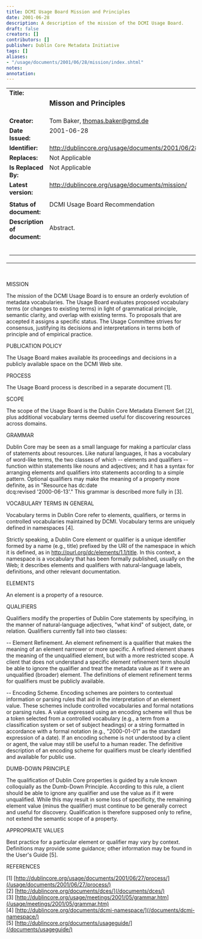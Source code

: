 ```yaml
---
title: DCMI Usage Board Mission and Principles
date: 2001-06-28
description: A description of the mission of the DCMI Usage Board.
draft: false
creators: []
contributors: []
publisher: Dublin Core Metadata Initiative
tags: []
aliases:
- "/usage/documents/2001/06/28/mission/index.shtml"
notes: 
annotation: 
---
```


<!--#include virtual="/ssi/header.shtml" --><table summary="A layout table with descriptive information about this document." border="0" width="100%" cellspacing="0" cellpadding="2">
  <tr>
    <td align="right" valign="top" width="23%" height="30">
      <div align="left"> <strong>Title:</strong> </div>
    </td>
    <td align="right" valign="top" width="77%" height="30">
      <div align="left">
        <h3>Misson and Principles</h3>
      </div>
    </td>
  </tr>
  <tr>
    <td align="right" valign="top" width="23%">
      <div align="left"> <strong>Creator:</strong> </div>
    </td>
    <td align="right" valign="top" width="77%">
      <div align="left"> Tom Baker, <a href="mailto:thomas.baker@gmd.de">thomas.baker@gmd.de</a>
      </div>
    </td>
  </tr>
  <tr>
    <td align="right" valign="top" width="23%">
      <div align="left"> <strong>Date Issued:</strong> </div>
    </td>
    <td align="right" valign="top" width="77%">
      <div align="left"> 2001-06-28 </div>
    </td>
  </tr>
  <tr>
    <td align="right" valign="top" width="23%" height="22">
      <div align="left"> <strong>Identifier:</strong> </div>
    </td>
    <td align="right" valign="top" width="77%" height="22">
      <div align="left"> <a href="/usage/documents/2001/06/28/mission/">http://dublincore.org/usage/documents/2001/06/28/mission/</a>
      </div>
    </td>
  </tr>
  <tr>
    <td align="right" valign="top" width="23%">
      <div align="left"> <strong>Replaces:</strong> </div>
    </td>
    <td align="right" valign="top" width="77%">
      <div align="left"> Not Applicable </div>
    </td>
  </tr>
  <tr>
    <td align="right" valign="top" width="23%">
      <div align="left"> <strong>Is Replaced By:</strong> </div>
    </td>
    <td align="right" valign="top" width="77%">
      <div align="left"> Not Applicable </div>
    </td>
  </tr>
  <tr>
    <td align="right" valign="top" width="23%">
      <div align="left"> <strong>Latest version:</strong> </div>
    </td>
    <td align="right" valign="top" width="77%">
      <div align="left"> <a href="/usage/documents/mission/">http://dublincore.org/usage/documents/mission/</a>
      </div>
    </td>
  </tr>
  <tr>
    <td width="23%" valign="top"> </td>
    <td width="77%" valign="top"> </td>
  </tr>
  <tr>
    <td width="23%" valign="top">
      <div align="left"> <strong>Status of document:</strong> </div>
    </td>
    <td width="77%" valign="top">
      <div align="left"> DCMI Usage Board Recommendation</div>
    </td>
  </tr>
  <tr>
    <td valign="top" width="23%" height="82"> <strong>Description of document:</strong>
    </td>
    <td valign="top" width="77%" height="82">
      <p>Abstract.</p>
    </td>
  </tr>
  <tr>
    <td valign="top" colspan="2">
      <hr>
    </td>
  </tr>
</table>


&nbsp;

MISSION

The mission of the DCMI Usage Board is to ensure an orderly evolution of metadata vocabularies. The Usage Board evaluates proposed vocabulary terms (or changes to existing terms) in light of grammatical principle, semantic clarity, and overlap with existing terms. To proposals that are accepted it assigns a specific status. The Usage Committee strives for consensus, justifying its decisions and interpretations in terms both of principle and of empirical practice.

PUBLICATION POLICY

The Usage Board makes available its proceedings and decisions in a publicly available space on the DCMI Web site.

PROCESS

The Usage Board process is described in a separate document [1].

SCOPE

The scope of the Usage Board is the Dublin Core Metadata Element Set [2], plus additional vocabulary terms deemed useful for discovering resources across domains.

GRAMMAR

Dublin Core may be seen as a small language for making a particular class of statements about resources. Like natural languages, it has a vocabulary of word-like terms, the two classes of which -- elements and qualifiers -- function within statements like nouns and adjectives; and it has a syntax for arranging elements and qualifiers into statements according to a simple pattern. Optional qualifiers may make the meaning of a property more definite, as in "Resource has dc:date  
 dcq:revised '2000-06-13'." This grammar is described more fully in [3].

VOCABULARY TERMS IN GENERAL

Vocabulary terms in Dublin Core refer to elements, qualifiers, or terms in controlled vocabularies maintained by DCMI. Vocabulary terms are uniquely defined in namespaces [4].

Strictly speaking, a Dublin Core element or qualifier is a unique identifier formed by a name (e.g., title) prefixed by the URI of the namespace in which it is defined, as in http://purl.org/dc/elements/1.1/title. In this context, a namespace is a vocabulary that has been formally published, usually on the Web; it describes elements and qualifiers with natural-language labels, definitions, and other relevant documentation.

ELEMENTS

An element is a property of a resource.

QUALIFIERS

Qualifiers modify the properties of Dublin Core statements by specifying, in the manner of natural-language adjectives, "what kind" of subject, date, or relation. Qualifiers currently fall into two classes:

-- Element Refinement. An element refinement is a qualifier that makes the meaning of an element narrower or more specific. A refined element shares the meaning of the unqualified element, but with a more restricted scope. A client that does not understand a specific element refinement term should be able to ignore the qualifier and treat the metadata value as if it were an unqualified (broader) element. The definitions of element refinement terms for qualifiers must be publicly available.

-- Encoding Scheme. Encoding schemes are pointers to contextual information or parsing rules that aid in the interpretation of an element value. These schemes include controlled vocabularies and formal notations or parsing rules. A value expressed using an encoding scheme will thus be a token selected from a controlled vocabulary (e.g., a term from a classification system or set of subject headings) or a string formatted in accordance with a formal notation (e.g., "2000-01-01" as the standard expression of a date). If an encoding scheme is not understood by a client or agent, the value may still be useful to a human reader. The definitive  
 description of an encoding scheme for qualifiers must be clearly identified and available for public use.

DUMB-DOWN PRINCIPLE

The qualification of Dublin Core properties is guided by a rule known colloquially as the Dumb-Down Principle. According to this rule, a client should be able to ignore any qualifier and use the value as if it were unqualified. While this may result in some loss of specificity, the remaining element value (minus the qualifier) must continue to be generally correct and useful for discovery. Qualification is therefore supposed only to refine, not extend the semantic scope of a property.

APPROPRIATE VALUES

Best practice for a particular element or qualifier may vary by context. Definitions may provide some guidance; other information may be found in the User's Guide [5].

REFERENCES

<a name="one"></a>[1] [http://dublincore.org/usage/documents/2001/06/27/process/](/usage/documents/2001/06/27/process/)  
<a name="two"></a>[2] [http://dublincore.org/documents/dces/](/documents/dces/)  
<a name="three"></a>[3] [http://dublincore.org/usage/meetings/2001/05/grammar.htm](/usage/meetings/2001/05/grammar.htm)  
<a name="four"></a>[4] [http://dublincore.org/documents/dcmi-namespace/](/documents/dcmi-namespace/)  
<a name="five"></a>[5] [http://dublincore.org/documents/usageguide/](/documents/usageguide/)

<!--#include virtual="/ssi/footer.shtml" -->
